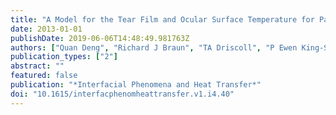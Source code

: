 ```yaml
---
title: "A Model for the Tear Film and Ocular Surface Temperature for Partial Blinks"
date: 2013-01-01
publishDate: 2019-06-06T14:48:49.981763Z
authors: ["Quan Deng", "Richard J Braun", "TA Driscoll", "P Ewen King-Smith"]
publication_types: ["2"]
abstract: ""
featured: false
publication: "*Interfacial Phenomena and Heat Transfer*"
doi: "10.1615/interfacphenomheattransfer.v1.i4.40"
---
```


